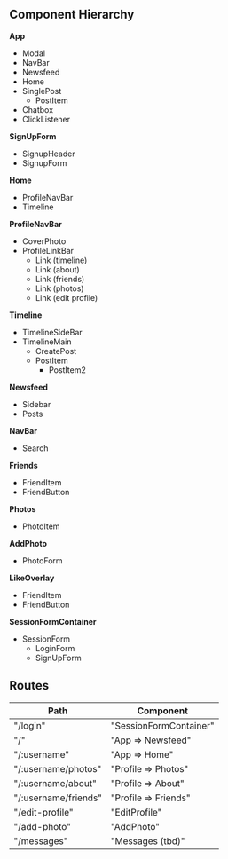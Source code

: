 ## Component Hierarchy

**App**
  - Modal
  - NavBar
  - Newsfeed
  - Home
  - SinglePost
    - PostItem
  - Chatbox
  - ClickListener

**SignUpForm**
  - SignupHeader
  - SignupForm

**Home**
  - ProfileNavBar
  - Timeline

**ProfileNavBar**
  - CoverPhoto
  - ProfileLinkBar
    - Link (timeline)
    - Link (about)
    - Link (friends)
    - Link (photos)
    - Link (edit profile)

**Timeline**
  - TimelineSideBar
  - TimelineMain
    - CreatePost
    - PostItem
      - PostItem2

**Newsfeed**
  - Sidebar
  - Posts

**NavBar**
  - Search

**Friends**
  - FriendItem
  - FriendButton

**Photos**
  - PhotoItem

**AddPhoto**
  - PhotoForm

**LikeOverlay**
  - FriendItem
  - FriendButton

**SessionFormContainer**
  - SessionForm
    - LoginForm
    - SignUpForm

## Routes

|Path   | Component   |
|-------|-------------|
| "/login" | "SessionFormContainer" |
| "/" | "App => Newsfeed" |
| "/:username" | "App => Home" |
| "/:username/photos" | "Profile => Photos" |
| "/:username/about" | "Profile => About" |
| "/:username/friends" | "Profile => Friends" |
| "/edit-profile" | "EditProfile" |
| "/add-photo" | "AddPhoto" |
| "/messages" | "Messages (tbd)" |
